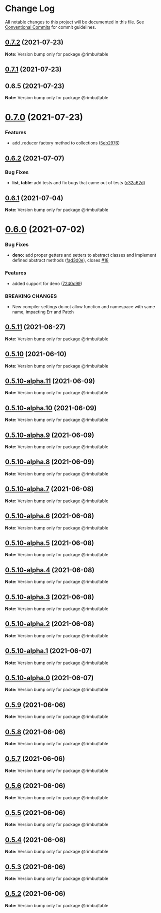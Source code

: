 # Change Log

All notable changes to this project will be documented in this file.
See [Conventional Commits](https://conventionalcommits.org) for commit guidelines.

## [0.7.2](https://github.com/rimbu-org/rimbu/compare/@rimbu/table@0.7.1...@rimbu/table@0.7.2) (2021-07-23)

**Note:** Version bump only for package @rimbu/table





## [0.7.1](https://github.com/rimbu-org/rimbu/compare/@rimbu/table@0.7.0...@rimbu/table@0.7.1) (2021-07-23)



## 0.6.5 (2021-07-23)

**Note:** Version bump only for package @rimbu/table





# [0.7.0](https://github.com/rimbu-org/rimbu/compare/@rimbu/table@0.6.2...@rimbu/table@0.7.0) (2021-07-23)


### Features

* add .reducer factory method to collections ([5eb2976](https://github.com/rimbu-org/rimbu/commit/5eb29760ed6b2ce3a739de7663d7d5cacbf12207))





## [0.6.2](https://github.com/rimbu-org/rimbu/compare/@rimbu/table@0.6.1...@rimbu/table@0.6.2) (2021-07-07)


### Bug Fixes

* **list, table:** add tests and fix bugs that came out of tests ([c32a62d](https://github.com/rimbu-org/rimbu/commit/c32a62df661c27a8197ebcd4bbf15eff115223cb))





## [0.6.1](https://github.com/rimbu-org/rimbu/compare/@rimbu/table@0.6.0...@rimbu/table@0.6.1) (2021-07-04)

**Note:** Version bump only for package @rimbu/table





# [0.6.0](https://github.com/rimbu-org/rimbu/compare/@rimbu/table@0.5.11...@rimbu/table@0.6.0) (2021-07-02)


### Bug Fixes

* **deno:** add proper getters and setters to abstract classes and implement defined abstract methods ([fad3d0e](https://github.com/rimbu-org/rimbu/commit/fad3d0e42e14a0b792744c9f93d8718900c3472f)), closes [#18](https://github.com/rimbu-org/rimbu/issues/18)


### Features

* added support for deno ([7240c99](https://github.com/rimbu-org/rimbu/commit/7240c998904822e098d2abf6e8e6deda4f165f11))


### BREAKING CHANGES

* New compiler settings do not allow function and namespace with same name, impacting
Err and Patch





## [0.5.11](https://github.com/rimbu-org/rimbu/compare/@rimbu/table@0.5.10...@rimbu/table@0.5.11) (2021-06-27)

**Note:** Version bump only for package @rimbu/table





## [0.5.10](https://github.com/rimbu-org/rimbu/compare/@rimbu/table@0.5.10-alpha.11...@rimbu/table@0.5.10) (2021-06-10)

**Note:** Version bump only for package @rimbu/table





## [0.5.10-alpha.11](https://github.com/rimbu-org/rimbu/compare/@rimbu/table@0.5.10-alpha.10...@rimbu/table@0.5.10-alpha.11) (2021-06-09)

**Note:** Version bump only for package @rimbu/table





## [0.5.10-alpha.10](https://github.com/rimbu-org/rimbu/compare/@rimbu/table@0.5.10-alpha.9...@rimbu/table@0.5.10-alpha.10) (2021-06-09)

**Note:** Version bump only for package @rimbu/table





## [0.5.10-alpha.9](https://github.com/rimbu-org/rimbu/compare/@rimbu/table@0.5.10-alpha.8...@rimbu/table@0.5.10-alpha.9) (2021-06-09)

**Note:** Version bump only for package @rimbu/table





## [0.5.10-alpha.8](https://github.com/rimbu-org/rimbu/compare/@rimbu/table@0.5.10-alpha.7...@rimbu/table@0.5.10-alpha.8) (2021-06-09)

**Note:** Version bump only for package @rimbu/table





## [0.5.10-alpha.7](https://github.com/rimbu-org/rimbu/compare/@rimbu/table@0.5.10-alpha.6...@rimbu/table@0.5.10-alpha.7) (2021-06-08)

**Note:** Version bump only for package @rimbu/table





## [0.5.10-alpha.6](https://github.com/rimbu-org/rimbu/compare/@rimbu/table@0.5.10-alpha.5...@rimbu/table@0.5.10-alpha.6) (2021-06-08)

**Note:** Version bump only for package @rimbu/table





## [0.5.10-alpha.5](https://github.com/rimbu-org/rimbu/compare/@rimbu/table@0.5.10-alpha.4...@rimbu/table@0.5.10-alpha.5) (2021-06-08)

**Note:** Version bump only for package @rimbu/table





## [0.5.10-alpha.4](https://github.com/rimbu-org/rimbu/compare/@rimbu/table@0.5.10-alpha.3...@rimbu/table@0.5.10-alpha.4) (2021-06-08)

**Note:** Version bump only for package @rimbu/table





## [0.5.10-alpha.3](https://github.com/rimbu-org/rimbu/compare/@rimbu/table@0.5.10-alpha.2...@rimbu/table@0.5.10-alpha.3) (2021-06-08)

**Note:** Version bump only for package @rimbu/table





## [0.5.10-alpha.2](https://github.com/rimbu-org/rimbu/compare/@rimbu/table@0.5.10-alpha.1...@rimbu/table@0.5.10-alpha.2) (2021-06-08)

**Note:** Version bump only for package @rimbu/table





## [0.5.10-alpha.1](https://github.com/rimbu-org/rimbu/compare/@rimbu/table@0.5.10-alpha.0...@rimbu/table@0.5.10-alpha.1) (2021-06-07)

**Note:** Version bump only for package @rimbu/table





## [0.5.10-alpha.0](https://github.com/rimbu-org/rimbu/compare/@rimbu/table@0.5.9...@rimbu/table@0.5.10-alpha.0) (2021-06-07)

**Note:** Version bump only for package @rimbu/table





## [0.5.9](https://github.com/rimbu-org/rimbu/compare/@rimbu/table@0.5.8...@rimbu/table@0.5.9) (2021-06-06)

**Note:** Version bump only for package @rimbu/table





## [0.5.8](https://github.com/rimbu-org/rimbu/compare/@rimbu/table@0.5.7...@rimbu/table@0.5.8) (2021-06-06)

**Note:** Version bump only for package @rimbu/table





## [0.5.7](https://github.com/rimbu-org/rimbu/compare/@rimbu/table@0.5.6...@rimbu/table@0.5.7) (2021-06-06)

**Note:** Version bump only for package @rimbu/table





## [0.5.6](https://github.com/rimbu-org/rimbu/compare/@rimbu/table@0.5.5...@rimbu/table@0.5.6) (2021-06-06)

**Note:** Version bump only for package @rimbu/table





## [0.5.5](https://github.com/rimbu-org/rimbu/compare/@rimbu/table@0.5.4...@rimbu/table@0.5.5) (2021-06-06)

**Note:** Version bump only for package @rimbu/table





## [0.5.4](https://github.com/rimbu-org/rimbu/compare/@rimbu/table@0.5.3...@rimbu/table@0.5.4) (2021-06-06)

**Note:** Version bump only for package @rimbu/table





## [0.5.3](https://github.com/rimbu-org/rimbu/compare/@rimbu/table@0.5.2...@rimbu/table@0.5.3) (2021-06-06)

**Note:** Version bump only for package @rimbu/table





## [0.5.2](https://github.com/rimbu-org/rimbu/compare/@rimbu/table@0.5.1...@rimbu/table@0.5.2) (2021-06-06)

**Note:** Version bump only for package @rimbu/table
